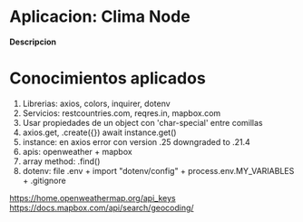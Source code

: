 # Aplicacion: Clima Node

**Descripcion**

# Conocimientos aplicados

1. Librerias: axios, colors, inquirer, dotenv
2. Servicios: restcountries.com, reqres.in, mapbox.com
3. Usar propiedades de un object con 'char-special' entre comillas
4. axios.get, .create({}) await instance.get()
5. instance: en axios error con version .25 downgraded to .21.4
6. apis: openweather + mapbox
7. array method: .find()
8. dotenv: file .env + import "dotenv/config" + process.env.MY_VARIABLES + .gitignore

https://home.openweathermap.org/api_keys
https://docs.mapbox.com/api/search/geocoding/
